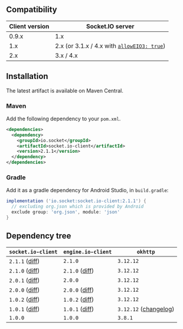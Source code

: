 ## Compatibility

| Client version | Socket.IO server |
| -------------- | ---------------- |
| 0.9.x  | 1.x |
| 1.x    | 2.x (or 3.1.x / 4.x with [`allowEIO3: true`](https://socket.io/docs/v4/server-options/#alloweio3)) |
| 2.x    | 3.x / 4.x |

## Installation
The latest artifact is available on Maven Central.

### Maven
Add the following dependency to your `pom.xml`.

```xml
<dependencies>
  <dependency>
    <groupId>io.socket</groupId>
    <artifactId>socket.io-client</artifactId>
    <version>2.1.1</version>
  </dependency>
</dependencies>
```

### Gradle
Add it as a gradle dependency for Android Studio, in `build.gradle`:

```groovy
implementation ('io.socket:socket.io-client:2.1.1') {
  // excluding org.json which is provided by Android
  exclude group: 'org.json', module: 'json'
}
```

## Dependency tree

| `socket.io-client`                                                                                                          | `engine.io-client`                                                                                                          | `okhttp`                                                                                        |
|-----------------------------------------------------------------------------------------------------------------------------|-----------------------------------------------------------------------------------------------------------------------------|-------------------------------------------------------------------------------------------------|
| `2.1.1` ([diff](https://github.com/socketio/socket.io-client-java/compare/socket.io-client-2.1.0...socket.io-client-2.1.1)) | `2.1.0`                                                                                                                     | `3.12.12`                                                                                       |
| `2.1.0` ([diff](https://github.com/socketio/socket.io-client-java/compare/socket.io-client-2.0.1...socket.io-client-2.1.0)) | `2.1.0` ([diff](https://github.com/socketio/engine.io-client-java/compare/engine.io-client-2.0.0...engine.io-client-2.1.0)) | `3.12.12`                                                                                       |
| `2.0.1` ([diff](https://github.com/socketio/socket.io-client-java/compare/socket.io-client-2.0.0...socket.io-client-2.0.1)) | `2.0.0`                                                                                                                     | `3.12.12`                                                                                       |
| `2.0.0` ([diff](https://github.com/socketio/socket.io-client-java/compare/socket.io-client-1.0.1...socket.io-client-2.0.0)) | `2.0.0` ([diff](https://github.com/socketio/engine.io-client-java/compare/engine.io-client-1.0.1...engine.io-client-2.0.0)) | `3.12.12`                                                                                       |
| `1.0.2` ([diff](https://github.com/socketio/socket.io-client-java/compare/socket.io-client-1.0.1...socket.io-client-1.0.2)) | `1.0.2` ([diff](https://github.com/socketio/engine.io-client-java/compare/engine.io-client-1.0.1...engine.io-client-1.0.2)) | `3.12.12`                                                                                       |
| `1.0.1` ([diff](https://github.com/socketio/socket.io-client-java/compare/socket.io-client-1.0.0...socket.io-client-1.0.1)) | `1.0.1` ([diff](https://github.com/socketio/engine.io-client-java/compare/engine.io-client-1.0.0...engine.io-client-1.0.1)) | `3.12.12` ([changelog](https://square.github.io/okhttp/changelogs/changelog_3x/#version-31212)) |
| `1.0.0`                                                                                                                     | `1.0.0`                                                                                                                     | `3.8.1`                                                                                         |
